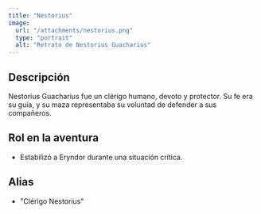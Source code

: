 ```yaml
---
title: "Nestorius"
image:
  url: "/attachments/nestorius.png"
  type: "portrait"
  alt: "Retrato de Nestorius Guacharius"
---
```


## Descripción
Nestorius Guacharius fue un clérigo humano, devoto y protector. Su fe era su guía, y su maza representaba su voluntad de defender a sus compañeros. 

## Rol en la aventura
- Estabilizó a Eryndor durante una situación crítica.

## Alias
- "Clérigo Nestorius"
